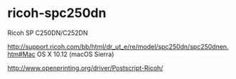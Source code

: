 # ricoh-spc250dn
Ricoh SP C250DN/C252DN

http://support.ricoh.com/bb/html/dr_ut_e/re/model/spc250dn/spc250dnen.htm#Mac OS X 10.12 (macOS Sierra)

http://www.openprinting.org/driver/Postscript-Ricoh/
